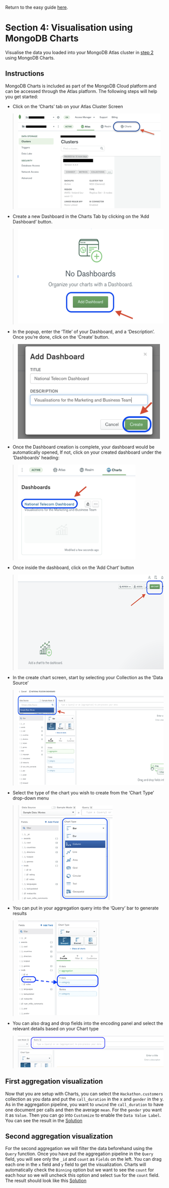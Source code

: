 Return to the easy guide [here](..).
# Section 4: Visualisation using MongoDB Charts
Visualise the data you loaded into your MongoDB Atlas cluster in [step 2](../data-migration) using MongoDB Charts.

## Instructions
MongoDB Charts is included as part of the MongoDB Cloud platform and can be accessed through the Atlas platform. The following steps will help you get started:

* Click on the ‘Charts’ tab on your Atlas Cluster Screen
> <img src="./images/charts-1.png" height="300">

* Create a new Dashboard in the Charts Tab by clicking on the ‘Add Dashboard’ button. 
> <img src="./images/charts-2.png" height="300">

* In the popup, enter the ‘Title’ of your Dashboard, and a ‘Description’. Once you’re done, click on the ‘Create’ button.
> <img src="./images/charts-3.png" height="300">

* Once the Dashboard creation is complete, your dashboard would be automatically opened, If not, click on your created dashboard under the ‘Dashboards’ heading:
> <img src="./images/charts-4.png" height="300">

* Once inside the dashboard, click on the ‘Add Chart’ button 
> <img src="./images/charts-5.png" height="300">

* In the create chart screen, start by selecting your Collection as the ‘Data Source’
> <img src="./images/charts-6.png" height="300">

* Select the type of the chart you wish to create from the ‘Chart Type’ drop-down menu
> <img src="./images/charts-7.png" height="300">

* You can put in your aggregation query into the ‘Query’ bar to generate results 
> <img src="./images/charts-8.png" height="300">

* You can also drag and drop fields into the encoding panel and select the relevant details based on your Chart type
> <img src="./images/charts-9.png" height="100">

## First aggregation visualization

Now that you are setup with Charts, you can select the ```Hackathon.customers``` collection as you data and put the ```call_duration``` in the x and ```gender``` in the y.
As in the aggregation pipeline, you want to ```unwind``` the ```call_duration``` to have one document per calls and then the average ```mean```.
For the ```gender``` you want it as ```Value```.
Then you can go into ```Customize``` to enable the ```Data Value Label```.
You can see the result in the [Solution](https://github.com/mcinteerj/rdbms-mdb-migration-workshop/blob/main/guides/solutions/Aggregation1Charts.png)

## Second aggregation visualization

For the second aggregation we will filter the data beforehand using the ```Query``` function.
Once you have put the aggregation pipeline in the ```Query``` field, you will see only the ```_id``` and ```count``` as ```Fields``` on the left.
You can drag each one in the ```x``` field and ```y``` field to get the visualization.
Charts will automatically check the ```Binning``` option but we want to see the ```count``` for each hour so we will uncheck this option and select ```Sum``` for the ```count``` field.
The result should look like this [Solution](https://github.com/mcinteerj/rdbms-mdb-migration-workshop/blob/main/guides/solutions/Aggregation2Chart.png)
